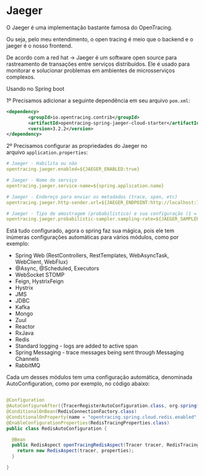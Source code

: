 # Jaeger

O Jaeger é uma implementação bastante famosa do OpenTracing.

Ou seja, pelo meu entendimento, o open tracing é meio que o backend e o jaeger é o nosso frontend.

De acordo com a red hat → Jaeger é um software open source para rastreamento de transações entre serviços distribuídos. Ele é usado para monitorar e solucionar problemas em ambientes de microsserviços complexos.

Usando no Spring boot

1º Precisamos adicionar a seguinte dependência em seu arquivo `pom.xml`:

```xml
<dependency>
		<groupId>io.opentracing.contrib</groupId>
		<artifactId>opentracing-spring-jaeger-cloud-starter</artifactId>
		<version>3.2.2</version>
</dependency>
```

2º Precisamos configurar as propriedades do Jaeger no arquivo `application.properties`:

```yaml
# Jaeger - Habilita ou não
opentracing.jaeger.enabled=${JAEGER_ENABLED:true}

# Jaeger - Nome do serviço
opentracing.jaeger.service-name=${spring.application.name}

# Jaeger - Endereço para enviar os metadados (trace, span, etc)
opentracing.jaeger.http-sender.url=${JAEGER_ENDPOINT:http://localhost:14268/api/traces}

# Jaeger - Tipo de amostragem (probabilístico) e sua configuração (1 = 100%)
opentracing.jaeger.probabilistic-sampler.sampling-rate=${JAEGER_SAMPLER:1}
```

Está tudo configurado, agora o spring faz sua mágica, pois ele tem inúmeras configurações automáticas para vários módulos, como por exemplo:

- Spring Web (RestControllers, RestTemplates, WebAsyncTask, WebClient, WebFlux)
- @Async, @Scheduled, Executors
- WebSocket STOMP
- Feign, HystrixFeign
- Hystrix
- JMS
- JDBC
- Kafka
- Mongo
- Zuul
- Reactor
- RxJava
- Redis
- Standard logging - logs are added to active span
- Spring Messaging - trace messages being sent through Messaging Channels
- RabbitMQ

Cada um desses módulos tem uma configuração automática, denominada AutoConfiguration, como por exemplo, no código abaixo:

```java

@Configuration
@AutoConfigureAfter({TracerRegisterAutoConfiguration.class, org.springframework.boot.autoconfigure.data.redis.RedisAutoConfiguration.class})
@ConditionalOnBean(RedisConnectionFactory.class)
@ConditionalOnProperty(name = "opentracing.spring.cloud.redis.enabled", havingValue = "true", matchIfMissing = true)
@EnableConfigurationProperties(RedisTracingProperties.class)
public class RedisAutoConfiguration {

  @Bean
  public RedisAspect openTracingRedisAspect(Tracer tracer, RedisTracingProperties properties) {
    return new RedisAspect(tracer, properties);
  }

}
```